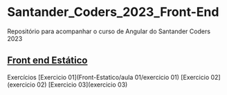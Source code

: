 # Santander_Coders_2023_Front-End
Repositório para acompanhar o curso de Angular do Santander Coders 2023

## [Front end Estático](Front-Estatico)
Exercícios
[Exercicio 01](Front-Estatico/aula 01/exercicio 01)
[Exercicio 02](exercicio 02)
[Exercicio 03](exercicio 03)



